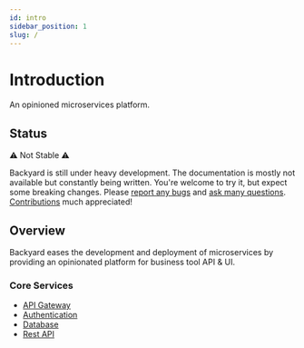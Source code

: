 ```yaml
---
id: intro
sidebar_position: 1
slug: /
---
```


# Introduction

An opinioned microservices platform.

## Status
:warning: Not Stable :warning:

Backyard is still under heavy development. The documentation is mostly not available but constantly being written. You're welcome to try it, but expect some breaking changes. Please [report any bugs](https://github.com/elwood-technology/backyard/issues/new/choose) and [ask many questions](https://github.com/elwood-technology/backyard/discussions). [Contributions](https://github.com/elwood-technology/backyard#contributing) much appreciated!

## Overview
Backyard eases the development and deployment of microservices by providing an opinionated platform for business tool API & UI.

### Core Services
- [API Gateway](../packages/service/kong)
- [Authentication](../packages/service/gotrue)
- [Database](../packages/service/postgres)
- [Rest API](../packages/service/postgrest)
